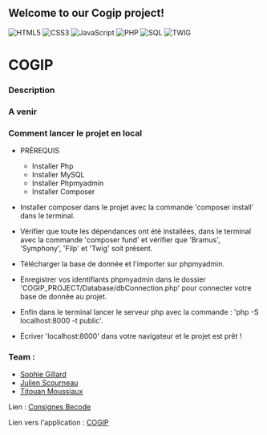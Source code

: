 ## Welcome to our Cogip project!

![HTML5](https://img.shields.io/badge/HTML5-blue)
![CSS3](https://img.shields.io/badge/CSS3-red)
![JavaScript](https://img.shields.io/badge/JavaScript-yellow)
![PHP](https://img.shields.io/badge/PHP-mallow)
![SQL](https://img.shields.io/badge/SQL-pink)
![TWIG](https://img.shields.io/badge/TWIG-green)

# COGIP

### Description


### A venir


### Comment lancer le projet en local
- PRÉREQUIS
    - Installer Php
    - Installer MySQL
    - Installer Phpmyadmin
    - Installer Composer

- Installer composer dans le projet avec la commande 'composer install' dans le terminal.
- Vérifier que toute les dépendances ont été installées, dans le terminal avec la commande 'composer fund' et vérifier que 'Bramus', 'Symphony', 'Filp' et 'Twig' soit présent.
- Télécharger la base de donnée et l'importer sur phpmyadmin.
- Enregistrer vos identifiants phpmyadmin dans le dossier 'COGIP_PROJECT/Database/dbConnection.php' pour connecter votre base de donnée au projet.
- Enfin dans le terminal lancer le serveur php avec la commande : 'php -S localhost:8000 -t public'. 
- Écriver 'localhost:8000' dans votre navigateur et le projet est prêt !


### Team :
- [Sophie Gillard](https://github.com/sophiegillard)
- [Julien Scourneau](https://github.com/JulienScourneau)
- [Titouan Moussiaux](https://github.com/Moustito)

Lien : [Consignes Becode](https://github.com/becodeorg/CRL-Wilson-1/tree/master/1.TRAIL/3.The-Mountain/COGIP)

Lien vers l'application : [COGIP]()
